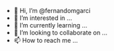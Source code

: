 - 👋 Hi, I’m @fernandomgarci
- 👀 I’m interested in ...
- 🌱 I’m currently learning ...
- 💞️ I’m looking to collaborate on ...
- 📫 How to reach me ...

<!---
fernandomgarci/fernandomgarci is a ✨ special ✨ repository because its `README.md` (this file) appears on your GitHub profile.
You can click the Preview link to take a look at your changes.
--->
